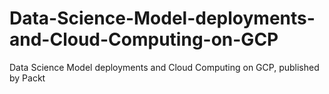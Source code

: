# Data-Science-Model-deployments-and-Cloud-Computing-on-GCP
Data Science Model deployments and Cloud Computing on GCP, published by Packt
